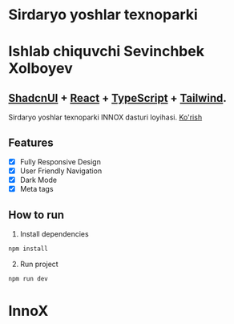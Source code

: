# Sirdaryo yoshlar texnoparki

# Ishlab chiquvchi Sevinchbek Xolboyev

## <a href="https://ui.shadcn.com/" target="_blank">ShadcnUI</a> + <a href="https://react.dev/" target="_blank">React</a> + <a href="https://www.typescriptlang.org/" target="_blank">TypeScript</a> + <a href="https://tailwindcss.com/" target="_blank">Tailwind</a>.

Sirdaryo yoshlar texnoparki INNOX dasturi loyihasi. <a href="https://innox.sirdaryotexnopark.uz" target="_blank">Ko'rish</a>

## Features

- [x] Fully Responsive Design
- [x] User Friendly Navigation
- [x] Dark Mode
- [x] Meta tags

## How to run

1. Install dependencies

```bash
npm install
```

2. Run project

```bash
npm run dev
```
# InnoX
